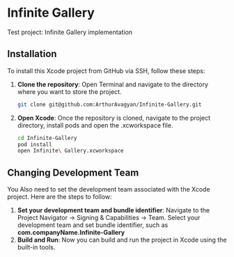 # Infinite Gallery
Test project: Infinite Gallery implementation

## Installation
To install this Xcode project from GitHub via SSH, follow these steps:

1. **Clone the repository**: Open Terminal and navigate to the directory where you want to store the project.
   ```bash
   git clone git@github.com:ArthurAvagyan/Infinite-Gallery.git
2. **Open Xcode**: Once the repository is cloned, navigate to the project directory, install pods and open the .xcworkspace file.
   ```bash 
   cd Infinite-Gallery
   pod install
   open Infinite\ Gallery.xcworkspace

## Changing Development Team

You Also need to set the development team associated with the Xcode project. Here are the steps to follow:

1. **Set your development team and bundle identifier**: Navigate to the Project Navigator -> Signing & Capabilities -> Team. Select your development team and set bundle identifier, such as **com.companyName.Infinite-Gallery**
2. **Build and Run**: Now you can build and run the project in Xcode using the built-in tools.

